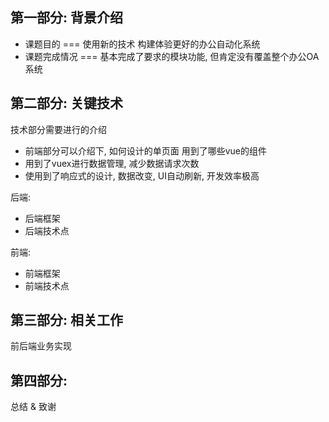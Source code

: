 ## 第一部分: 背景介绍
 * 课题目的     ===      使用新的技术  构建体验更好的办公自动化系统
 * 课题完成情况    ===     基本完成了要求的模块功能, 但肯定没有覆盖整个办公OA系统


## 第二部分: 关键技术

技术部分需要进行的介绍
* 前端部分可以介绍下,  如何设计的单页面  用到了哪些vue的组件
* 用到了vuex进行数据管理, 减少数据请求次数
* 使用到了响应式的设计, 数据改变, UI自动刷新, 开发效率极高



后端:
  * 后端框架
  * 后端技术点

前端:
  * 前端框架
  * 前端技术点

## 第三部分: 相关工作
 前后端业务实现

## 第四部分:
 总结 &  致谢
